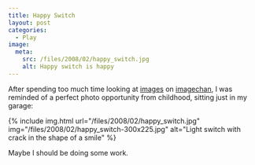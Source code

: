 ```yaml
---
title: Happy Switch
layout: post
categories:
  - Play
image:
  meta:
    src: /files/2008/02/happy_switch.jpg
    alt: Happy switch is happy
---
```

After spending too much time looking at [images](http://imagechan.com/img/4093/) on [imagechan](http://imagechan.com/img/4062/), I was reminded of a perfect photo opportunity from childhood, sitting just in my garage:

{% include img.html url="/files/2008/02/happy_switch.jpg" img="/files/2008/02/happy_switch-300x225.jpg" alt="Light switch with crack in the shape of a smile" %}

Maybe I should be doing some work.
